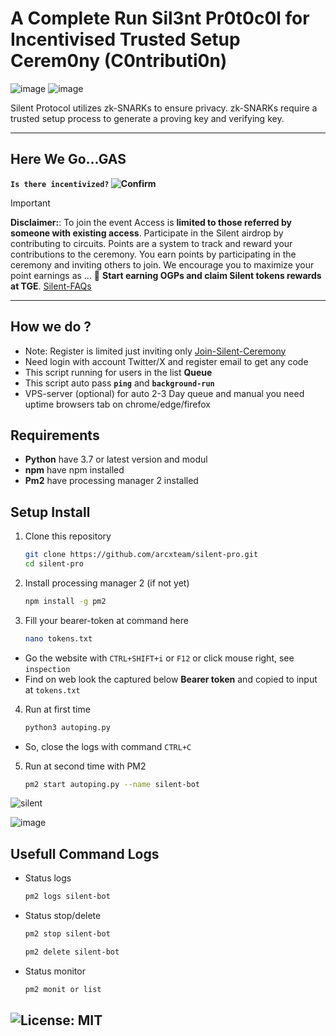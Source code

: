 # A Complete Run Sil3nt Pr0t0c0l for Incentivised Trusted Setup Cerem0ny (C0ntributi0n)

![image](https://github.com/user-attachments/assets/64fd52c6-fd6d-49cd-acb0-bb62c3641c40)
![image](https://github.com/user-attachments/assets/1754b50d-f1d8-4b7a-b70d-b649b8543654)

Silent Protocol utilizes zk-SNARKs to ensure privacy. zk-SNARKs require a trusted setup process to generate a proving key and verifying key.

---

## Here We Go...GAS 

**`Is there incentivized?` ![Confirm](https://img.shields.io/badge/confirm-yes-brightgreen)**

> [!IMPORTANT]
> **Disclaimer:**: To join the event Access is **limited to those referred by someone with existing access**. Participate in the Silent airdrop by contributing to circuits. Points are a system to track and reward your contributions to the ceremony. You earn points by participating in the ceremony and inviting others to join. We encourage you to maximize your point earnings as ... 🤫 **Start earning OGPs and claim Silent tokens rewards at TGE**. [Silent-FAQs](https://ceremony.silentprotocol.org/?ref=842976190050660352)

---

## How we do ?

- Note: Register is limited just inviting only [Join-Silent-Ceremony](https://ceremony.silentprotocol.org/?ref=842976190050660352)
- Need login with account Twitter/X and register email to get any code
- This script running for users in the list **Queue**
- This script auto pass **`ping`** and **`background-run`**
- VPS-server (optional) for auto 2-3 Day queue and manual you need uptime browsers tab on chrome/edge/firefox


## Requirements

- **Python** have 3.7 or latest version and modul
- **npm** have npm installed
- **Pm2** have processing manager 2 installed

## Setup Install

1. Clone this repository
   ```bash
   git clone https://github.com/arcxteam/silent-pro.git
   cd silent-pro
   ```
2. Install processing manager 2 (if not yet)
   ```bash
   npm install -g pm2
   ```
3. Fill your bearer-token at command here
    ```bash
    nano tokens.txt
    ```
  - Go the website with `CTRL+SHIFT+i` or `F12` or click mouse right, see `inspection`
  - Find on web look the captured below **Bearer token** and copied to input at `tokens.txt`
4. Run at first time
    ```bash
    python3 autoping.py
    ```
  - So, close the logs with command `CTRL+C`
5.  Run at second time with PM2
    ```bash
    pm2 start autoping.py --name silent-bot
    ```

![silent](https://github.com/user-attachments/assets/29dc0bcc-48cc-410a-bbb7-05f324ff97fd)

![image](https://github.com/user-attachments/assets/1782b7bc-cad2-4548-b4ad-89e1f5dc9623)

## Usefull Command Logs

- Status logs
   ```bash
   pm2 logs silent-bot
   ```
- Status stop/delete
   ```bash
   pm2 stop silent-bot
   ```

   ```bash
   pm2 delete silent-bot
   ```
- Status monitor
   ```bash
   pm2 monit or list
   ```

## ![License: MIT](https://img.shields.io/badge/License-MIT-yellow.svg)
